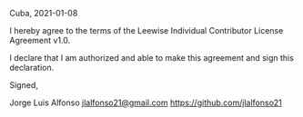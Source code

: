 Cuba, 2021-01-08

I hereby agree to the terms of the Leewise Individual Contributor License
Agreement v1.0.

I declare that I am authorized and able to make this agreement and sign this
declaration.

Signed,

Jorge Luis Alfonso jlalfonso21@gmail.com https://github.com/jlalfonso21
